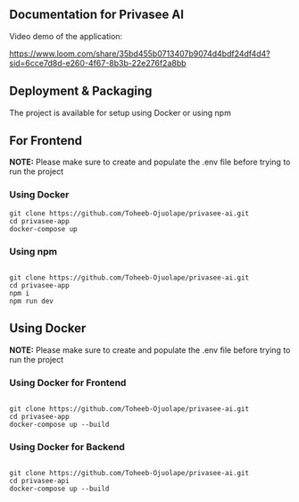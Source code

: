 ## Documentation for Privasee AI

Video demo of the application:

https://www.loom.com/share/35bd455b0713407b9074d4bdf24df4d4?sid=6cce7d8d-e260-4f67-8b3b-22e276f2a8bb




## Deployment & Packaging

The project is available for setup using Docker or using npm 

## For Frontend

**NOTE:** Please make sure to create and populate the .env file before trying to run the project
 
### Using Docker

```
git clone https://github.com/Toheeb-Ojuolape/privasee-ai.git
cd privasee-app
docker-compose up 

```

### Using npm

```

git clone https://github.com/Toheeb-Ojuolape/privasee-ai.git
cd privasee-app
npm i
npm run dev

```


## Using Docker

**NOTE:** Please make sure to create and populate the .env file before trying to run the project

### Using Docker for Frontend

```

git clone https://github.com/Toheeb-Ojuolape/privasee-ai.git
cd privasee-app
docker-compose up --build

```

### Using Docker for Backend

```

git clone https://github.com/Toheeb-Ojuolape/privasee-ai.git
cd privasee-api
docker-compose up --build

```